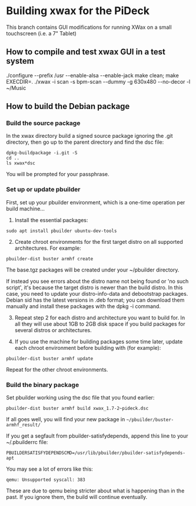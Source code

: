 # Building xwax for the PiDeck

This branch contains GUI modifications for running XWax on
a small touchscreen (i.e. a 7" Tablet)

## How to compile and test xwax GUI in a test system

./configure --prefix /usr --enable-alsa --enable-jack
make clean; make EXECDIR=.
./xwax -i scan -s bpm-scan --dummy -g 630x480 --no-decor -l ~/Music

## How to build the Debian package

### Build the source package

In the xwax directory build a signed source package ignoring the .git directory,
then go up to the parent directory and find the dsc file:

```
dpkg-buildpackage -i.git -S
cd ..
ls xwax*dsc
```

You will be prompted for your passphrase.

### Set up or update pbuilder

First, set up your pbuilder environment, which is a one-time operation per build machine...

1. Install the essential packages:

`sudo apt install pbuilder ubuntu-dev-tools`

2. Create chroot environments for the first target distro on all supported architectures. For example: 

`pbuilder-dist buster armhf create`

The base.tgz packages will be created under your ~/pbuilder directory.

If instead you see errors about the distro name not being found or 'no such script', it's because the target distro is newer than the build distro. In this case, you need to update your distro-info-data and debootstrap packages. Debian sid has the latest versions in .deb format; you can download them manually and install these packages with the dpkg -i command.

3. Repeat step 2 for each distro and architecture you want to build for. In all they will use about 1GB to 2GB disk space if you build packages for several distros or architectures.

4. If you use the machine for building packages some time later, update each chroot environment before building with (for example):

`pbuilder-dist buster armhf update`

Repeat for the other chroot environments.

### Build the binary package

Set pbuilder working using the dsc file that you found earlier:

`pbuilder-dist buster armhf build xwax_1.7-2~pideck.dsc`

If all goes well, you will find your new package in `~/pbuilder/buster-armhf_result/`

If you get a segfault from pbuilder-satisfydepends, append this line to your ~/.pbuilderrc file:

`PBUILDERSATISFYDEPENDSCMD=/usr/lib/pbuilder/pbuilder-satisfydepends-apt`

You may see a lot of errors like this:

`qemu: Unsupported syscall: 383`

These are due to qemu being stricter about what is happening than in the past. If you ignore them, the build will continue eventually.
